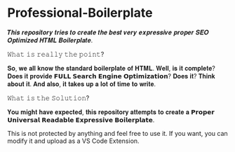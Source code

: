 # Professional-Boilerplate
𝑻𝒉𝒊𝒔 𝒓𝒆𝒑𝒐𝒔𝒊𝒕𝒐𝒓𝒚 𝒕𝒓𝒊𝒆𝒔 𝒕𝒐 𝒄𝒓𝒆𝒂𝒕𝒆 𝒕𝒉𝒆 𝒃𝒆𝒔𝒕 𝒗𝒆𝒓𝒚 𝒆𝒙𝒑𝒓𝒆𝒔𝒔𝒊𝒗𝒆 𝒑𝒓𝒐𝒑𝒆𝒓 𝑺𝑬𝑶 𝑶𝒑𝒕𝒊𝒎𝒊𝒛𝒆𝒅 𝑯𝑻𝑴𝑳 𝑩𝒐𝒊𝒍𝒆𝒓𝒑𝒍𝒂𝒕𝒆. 


𝚆𝚑𝚊𝚝 𝚒𝚜 𝚛𝚎𝚊𝚕𝚕𝚢 𝚝𝚑𝚎 𝚙𝚘𝚒𝚗𝚝?

𝐒𝐨, 𝐰𝐞 𝐚𝐥𝐥 𝐤𝐧𝐨𝐰 𝐭𝐡𝐞 𝐬𝐭𝐚𝐧𝐝𝐚𝐫𝐝 𝐛𝐨𝐢𝐥𝐞𝐫𝐩𝐥𝐚𝐭𝐞 𝐨𝐟 𝐇𝐓𝐌𝐋. 𝐖𝐞𝐥𝐥, 𝐢𝐬 𝐢𝐭 𝐜𝐨𝐦𝐩𝐥𝐞𝐭𝐞? 𝐃𝐨𝐞𝐬 𝐢𝐭 𝐩𝐫𝐨𝐯𝐢𝐝𝐞 𝗙𝗨𝗟𝗟 𝗦𝗲𝗮𝗿𝗰𝗵 𝗘𝗻𝗴𝗶𝗻𝗲 𝗢𝗽𝘁𝗶𝗺𝗶𝘇𝗮𝘁𝗶𝗼𝗻?  𝐃𝐨𝐞𝐬 𝐢𝐭? 𝐓𝐡𝐢𝐧𝐤 𝐚𝐛𝐨𝐮𝐭 𝐢𝐭. 𝐀𝐧𝐝 𝐚𝐥𝐬𝐨, 𝐢𝐭 𝐭𝐚𝐤𝐞𝐬 𝐮𝐩 𝐚 𝐥𝐨𝐭 𝐨𝐟 𝐭𝐢𝐦𝐞 𝐭𝐨 𝐰𝐫𝐢𝐭𝐞.


𝚆𝚑𝚊𝚝 𝚒𝚜 𝚝𝚑𝚎 𝚂𝚘𝚕𝚞𝚝𝚒𝚘𝚗?

𝐘𝐨𝐮 𝐦𝐢𝐠𝐡𝐭 𝐡𝐚𝐯𝐞 𝐞𝐱𝐩𝐞𝐜𝐭𝐞𝐝, 𝐭𝐡𝐢𝐬 𝐫𝐞𝐩𝐨𝐬𝐢𝐭𝐨𝐫𝐲 𝐚𝐭𝐭𝐞𝐦𝐩𝐭𝐬 𝐭𝐨 𝐜𝐫𝐞𝐚𝐭𝐞 𝐚 𝗣𝗿𝗼𝗽𝗲𝗿 𝗨𝗻𝗶𝘃𝗲𝗿𝘀𝗮𝗹  𝗥𝗲𝗮𝗱𝗮𝗯𝗹𝗲 𝗘𝘅𝗽𝗿𝗲𝘀𝘀𝗶𝘃𝗲 𝗕𝗼𝗶𝗹𝗲𝗿𝗽𝗹𝗮𝘁𝗲. 

This is not protected by anything and feel free to use it. If you want, you can modify it and upload as a VS Code Extension. 
